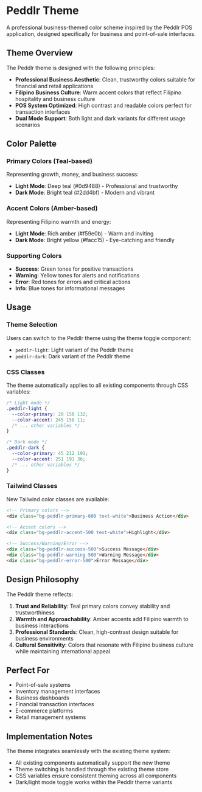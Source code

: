 # Peddlr Theme

A professional business-themed color scheme inspired by the Peddlr POS application, designed specifically for business and point-of-sale interfaces.

## Theme Overview

The Peddlr theme is designed with the following principles:
- **Professional Business Aesthetic**: Clean, trustworthy colors suitable for financial and retail applications
- **Filipino Business Culture**: Warm accent colors that reflect Filipino hospitality and business culture
- **POS System Optimized**: High contrast and readable colors perfect for transaction interfaces
- **Dual Mode Support**: Both light and dark variants for different usage scenarios

## Color Palette

### Primary Colors (Teal-based)
Representing growth, money, and business success:
- **Light Mode**: Deep teal (#0d9488) - Professional and trustworthy
- **Dark Mode**: Bright teal (#2dd4bf) - Modern and vibrant

### Accent Colors (Amber-based)
Representing Filipino warmth and energy:
- **Light Mode**: Rich amber (#f59e0b) - Warm and inviting
- **Dark Mode**: Bright yellow (#facc15) - Eye-catching and friendly

### Supporting Colors
- **Success**: Green tones for positive transactions
- **Warning**: Yellow tones for alerts and notifications
- **Error**: Red tones for errors and critical actions
- **Info**: Blue tones for informational messages

## Usage

### Theme Selection
Users can switch to the Peddlr theme using the theme toggle component:
- `peddlr-light`: Light variant of the Peddlr theme
- `peddlr-dark`: Dark variant of the Peddlr theme

### CSS Classes
The theme automatically applies to all existing components through CSS variables:
```css
/* Light mode */
.peddlr-light {
  --color-primary: 20 158 132;
  --color-accent: 245 158 11;
  /* ... other variables */
}

/* Dark mode */
.peddlr-dark {
  --color-primary: 45 212 191;
  --color-accent: 251 191 36;
  /* ... other variables */
}
```

### Tailwind Classes
New Tailwind color classes are available:
```html
<!-- Primary colors -->
<div class="bg-peddlr-primary-600 text-white">Business Action</div>

<!-- Accent colors -->
<div class="bg-peddlr-accent-500 text-white">Highlight</div>

<!-- Success/Warning/Error -->
<div class="bg-peddlr-success-500">Success Message</div>
<div class="bg-peddlr-warning-500">Warning Message</div>
<div class="bg-peddlr-error-500">Error Message</div>
```

## Design Philosophy

The Peddlr theme reflects:
1. **Trust and Reliability**: Teal primary colors convey stability and trustworthiness
2. **Warmth and Approachability**: Amber accents add Filipino warmth to business interactions
3. **Professional Standards**: Clean, high-contrast design suitable for business environments
4. **Cultural Sensitivity**: Colors that resonate with Filipino business culture while maintaining international appeal

## Perfect For

- Point-of-sale systems
- Inventory management interfaces
- Business dashboards
- Financial transaction interfaces
- E-commerce platforms
- Retail management systems

## Implementation Notes

The theme integrates seamlessly with the existing theme system:
- All existing components automatically support the new theme
- Theme switching is handled through the existing theme store
- CSS variables ensure consistent theming across all components
- Dark/light mode toggle works within the Peddlr theme variants
